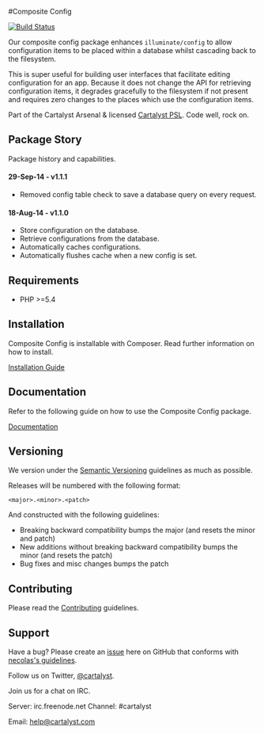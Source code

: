 #Composite Config

[![Build Status](http://ci.cartalyst.com/build-status/svg/10)](http://ci.cartalyst.com/build-status/view/10)

Our composite config package enhances `illuminate/config` to allow configuration items to be placed within a database whilst cascading back to the filesystem.

This is super useful for building user interfaces that facilitate editing configuration for an app. Because it does not change the API for retrieving configuration items, it degrades gracefully to the filesystem if not present and requires zero changes to the places which use the configuration items.

Part of the Cartalyst Arsenal & licensed [Cartalyst PSL](license.txt). Code well, rock on.

## Package Story

Package history and capabilities.

#### 29-Sep-14 - v1.1.1

- Removed config table check to save a database query on every request.

#### 18-Aug-14 - v1.1.0

- Store configuration on the database.
- Retrieve configurations from the database.
- Automatically caches configurations.
- Automatically flushes cache when a new config is set.

## Requirements

- PHP >=5.4

## Installation

Composite Config is installable with Composer. Read further information on how to install.

[Installation Guide](https://cartalyst.com/manual/composite-config#installation)

## Documentation

Refer to the following guide on how to use the Composite Config package.

[Documentation](https://cartalyst.com/manual/composite-config)

## Versioning

We version under the [Semantic Versioning](http://semver.org/) guidelines as much as possible.

Releases will be numbered with the following format:

`<major>.<minor>.<patch>`

And constructed with the following guidelines:

* Breaking backward compatibility bumps the major (and resets the minor and patch)
* New additions without breaking backward compatibility bumps the minor (and resets the patch)
* Bug fixes and misc changes bumps the patch

## Contributing

Please read the [Contributing](contributing.md) guidelines.

## Support

Have a bug? Please create an [issue](https://github.com/cartalyst/composite-config/issues) here on GitHub that conforms with [necolas's guidelines](https://github.com/necolas/issue-guidelines).

Follow us on Twitter, [@cartalyst](http://twitter.com/cartalyst).

Join us for a chat on IRC.

Server: irc.freenode.net
Channel: #cartalyst

Email: help@cartalyst.com
